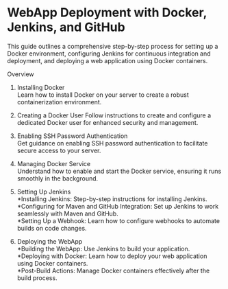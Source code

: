 <h1>WebApp Deployment with Docker, Jenkins, and GitHub</h1>
This guide outlines a comprehensive step-by-step process for setting up a Docker environment, configuring Jenkins for continuous integration and deployment, and deploying a web application using Docker containers.<br>

Overview
1. Installing Docker<br>
Learn how to install Docker on your server to create a robust containerization environment.

2. Creating a Docker User
Follow instructions to create and configure a dedicated Docker user for enhanced security and management.

3. Enabling SSH Password Authentication<br>
Get guidance on enabling SSH password authentication to facilitate secure access to your server.

4. Managing Docker Service<br>
Understand how to enable and start the Docker service, ensuring it runs smoothly in the background.

5. Setting Up Jenkins<br>
*Installing Jenkins: Step-by-step instructions for installing Jenkins.<br>
*Configuring for Maven and GitHub Integration: Set up Jenkins to work seamlessly with Maven and GitHub.<br>
*Setting Up a Webhook: Learn how to configure webhooks to automate builds on code changes.<br>

6. Deploying the WebApp<br>
*Building the WebApp: Use Jenkins to build your application.<br>
*Deploying with Docker: Learn how to deploy your web application using Docker containers.<br>
*Post-Build Actions: Manage Docker containers effectively after the build process.
